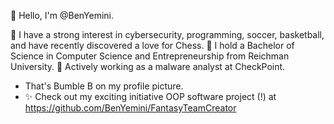  👋 Hello, I'm @BenYemini.

👀 I have a strong interest in cybersecurity, programming, soccer, basketball, and have recently discovered a love for Chess.
🌱 I hold a Bachelor of Science in Computer Science and Entrepreneurship from Reichman University.
🤖 Actively working as a malware analyst at CheckPoint.
- That's Bumble B on my profile picture.
- ✨ Check out my exciting initiative OOP software project (!) at https://github.com/BenYemini/FantasyTeamCreator
<!---
BenYemini/BenYemini is a ✨ special ✨ repository because its `README.md` (this file) appears on your GitHub profile.
You can click the Preview link to take a look at your changes.
--->
